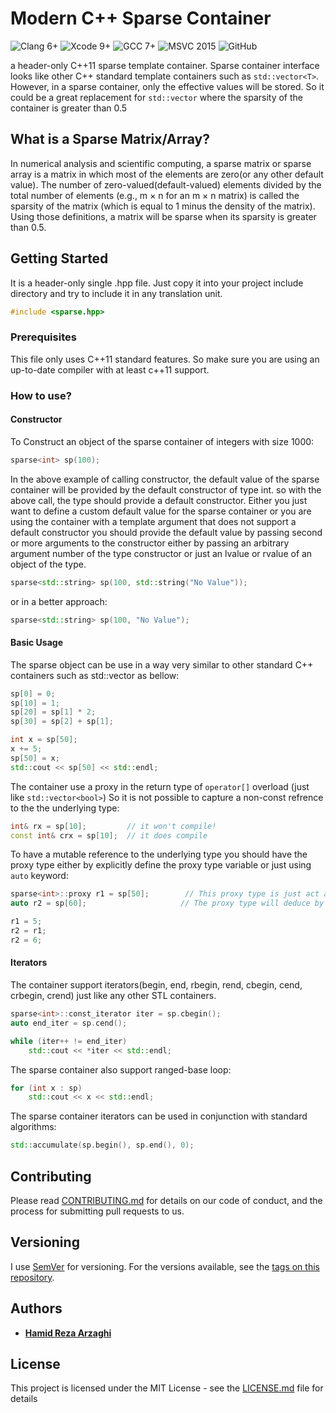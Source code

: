 # Modern C++ Sparse Container

![Clang 6+](https://img.shields.io/badge/Clang-6%2B-brightgreen.svg?style=plastic)
![Xcode 9+](https://img.shields.io/badge/Xcode-9%2B-brightgreen.svg?style=plastic)
![GCC 7+](https://img.shields.io/badge/GCC-7%2B-brightgreen.svg?style=plastic)
![MSVC 2015](https://img.shields.io/badge/MSVC-2015%2B-brightgreen.svg?style=plastic)
![GitHub](https://img.shields.io/github/license/Arzaghi/sparse?style=plastic)

a header-only C++11 sparse template container. Sparse container interface looks like other C++ standard template containers such as `std::vector<T>`. However, in a sparse container, only the effective values will be stored. So it could be a great replacement for `std::vector` where the sparsity of the container is greater than 0.5 

## What is a Sparse Matrix/Array?

In numerical analysis and scientific computing, a sparse matrix or sparse array is a matrix in which most of the elements are zero(or any other default value). The number of zero-valued(default-valued) elements divided by the total number of elements (e.g., m × n for an m × n matrix) is called the sparsity of the matrix (which is equal to 1 minus the density of the matrix). Using those definitions, a matrix will be sparse when its sparsity is greater than 0.5.

## Getting Started

It is a header-only single .hpp file. Just copy it into your project include directory and try to include it in any translation unit.

```cxx
#include <sparse.hpp>
```

### Prerequisites

This file only uses C++11 standard features. So make sure you are using an up-to-date compiler with at least c++11 support.


### How to use?

#### Constructor

To Construct an object of the sparse container of integers with size 1000: 

```cxx
sparse<int> sp(100);
```

In the above example of calling constructor, the default value of the sparse container will be provided by the default constructor of type int. so with the above call, the type should provide a default constructor.
Either you just want to define a custom default value for the sparse container or you are using the container with a template argument that does not support a default constructor you should provide the default value by passing second or more arguments to the constructor either by passing an arbitrary argument number of the type constructor or just an lvalue or rvalue of an object of the type.

```cxx
sparse<std::string> sp(100, std::string("No Value"));
```

or in a better approach:

```cxx
sparse<std::string> sp(100, "No Value");
```
#### Basic Usage
The sparse object can be use in a way very similar to other standard C++ containers such as std::vector as bellow:

```cxx
sp[0] = 0;
sp[10] = 1;
sp[20] = sp[1] * 2;
sp[30] = sp[2] + sp[1];

int x = sp[50];
x += 5;
sp[50] = x;
std::cout << sp[50] << std::endl;
```

The container use a proxy in the return type of `operator[]` overload (just like `std::vector<bool>`)
So it is not possible to capture a non-const refrence to the the underlying type:

```cxx
int& rx = sp[10];         // it won't compile!
const int& crx = sp[10];  // it does compile
```

To have a mutable reference to the underlying type you should have the proxy type either by explicitly define the proxy type variable or just using `auto` keyword:

```cxx
sparse<int>::proxy r1 = sp[50];   	   // This proxy type is just act as a int&
auto r2 = sp[60];                     // The proxy type will deduce by the compiler

r1 = 5;
r2 = r1;
r2 = 6;
```

#### Iterators

The container support iterators(begin, end, rbegin, rend, cbegin, cend, crbegin, crend) just like any other STL containers.

```cxx
sparse<int>::const_iterator iter = sp.cbegin();
auto end_iter = sp.cend();

while (iter++ != end_iter)
    std::cout << *iter << std::endl;
```

The sparse container also support ranged-base loop:
```cxx
for (int x : sp)
    std::cout << x << std::endl;
```

The sparse container iterators can be used in conjunction with standard algorithms:
```cxx
std::accumulate(sp.begin(), sp.end(), 0);	
```

## Contributing

Please read [CONTRIBUTING.md](CONTRIBUTING.md) for details on our code of conduct, and the process for submitting pull requests to us.

## Versioning

I use [SemVer](http://semver.org/) for versioning. For the versions available, see the [tags on this repository](https://github.com/Arzaghi/sparse/tags). 

## Authors

* **[Hamid Reza Arzaghi](https://github.com/Arzaghi)**

<!-- See also the list of [contributors](https://github.com/Arzaghi/sparse/contributors) who participated in this project. -->

## License

This project is licensed under the MIT License - see the [LICENSE.md](LICENSE.md) file for details

